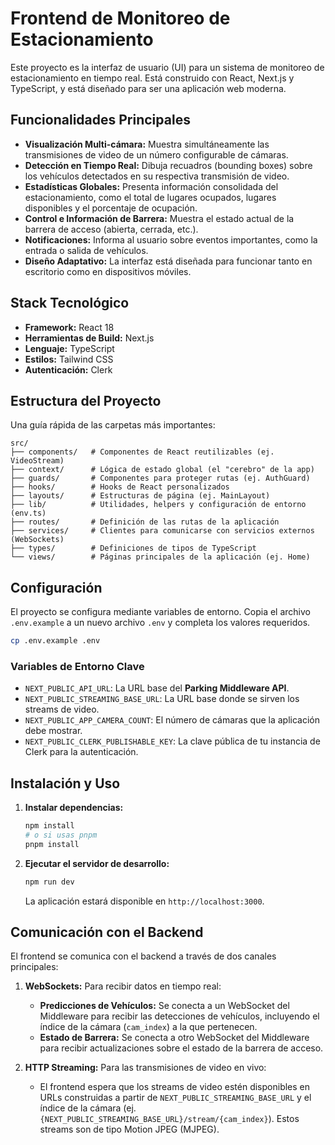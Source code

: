 # Frontend de Monitoreo de Estacionamiento

Este proyecto es la interfaz de usuario (UI) para un sistema de monitoreo de estacionamiento en tiempo real. Está construido con React, Next.js y TypeScript, y está diseñado para ser una aplicación web moderna.

## Funcionalidades Principales

- **Visualización Multi-cámara:** Muestra simultáneamente las transmisiones de video de un número configurable de cámaras.
- **Detección en Tiempo Real:** Dibuja recuadros (bounding boxes) sobre los vehículos detectados en su respectiva transmisión de video.
- **Estadísticas Globales:** Presenta información consolidada del estacionamiento, como el total de lugares ocupados, lugares disponibles y el porcentaje de ocupación.
- **Control e Información de Barrera:** Muestra el estado actual de la barrera de acceso (abierta, cerrada, etc.).
- **Notificaciones:** Informa al usuario sobre eventos importantes, como la entrada o salida de vehículos.
- **Diseño Adaptativo:** La interfaz está diseñada para funcionar tanto en escritorio como en dispositivos móviles.

## Stack Tecnológico

- **Framework:** React 18
- **Herramientas de Build:** Next.js
- **Lenguaje:** TypeScript
- **Estilos:** Tailwind CSS
- **Autenticación:** Clerk


## Estructura del Proyecto

Una guía rápida de las carpetas más importantes:

```
src/
├── components/   # Componentes de React reutilizables (ej. VideoStream)
├── context/      # Lógica de estado global (el "cerebro" de la app)
├── guards/       # Componentes para proteger rutas (ej. AuthGuard)
├── hooks/        # Hooks de React personalizados
├── layouts/      # Estructuras de página (ej. MainLayout)
├── lib/          # Utilidades, helpers y configuración de entorno (env.ts)
├── routes/       # Definición de las rutas de la aplicación
├── services/     # Clientes para comunicarse con servicios externos (WebSockets)
├── types/        # Definiciones de tipos de TypeScript
└── views/        # Páginas principales de la aplicación (ej. Home)
```

## Configuración

El proyecto se configura mediante variables de entorno. Copia el archivo `.env.example` a un nuevo archivo `.env` y completa los valores requeridos.

```bash
cp .env.example .env
```

### Variables de Entorno Clave

- `NEXT_PUBLIC_API_URL`: La URL base del **Parking Middleware API**.
- `NEXT_PUBLIC_STREAMING_BASE_URL`: La URL base donde se sirven los streams de video.
- `NEXT_PUBLIC_APP_CAMERA_COUNT`: El número de cámaras que la aplicación debe mostrar.
- `NEXT_PUBLIC_CLERK_PUBLISHABLE_KEY`: La clave pública de tu instancia de Clerk para la autenticación.

## Instalación y Uso

1.  **Instalar dependencias:**
    ```bash
    npm install
    # o si usas pnpm
    pnpm install
    ```

2.  **Ejecutar el servidor de desarrollo:**
    ```bash
    npm run dev
    ```
    La aplicación estará disponible en `http://localhost:3000`.

## Comunicación con el Backend

El frontend se comunica con el backend a través de dos canales principales:

1.  **WebSockets:** Para recibir datos en tiempo real:
    *   **Predicciones de Vehículos:** Se conecta a un WebSocket del Middleware para recibir las detecciones de vehículos, incluyendo el índice de la cámara (`cam_index`) a la que pertenecen.
    *   **Estado de Barrera:** Se conecta a otro WebSocket del Middleware para recibir actualizaciones sobre el estado de la barrera de acceso.

2.  **HTTP Streaming:** Para las transmisiones de video en vivo:
    *   El frontend espera que los streams de video estén disponibles en URLs construidas a partir de `NEXT_PUBLIC_STREAMING_BASE_URL` y el índice de la cámara (ej. `{NEXT_PUBLIC_STREAMING_BASE_URL}/stream/{cam_index}`). Estos streams son de tipo Motion JPEG (MJPEG).
